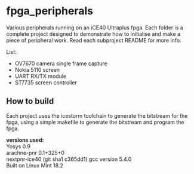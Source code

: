 # fpga_peripherals
Various peripherals running on an iCE40 Ultraplus fpga. Each folder is a complete project designed to demonstrate how to initialise and make a piece of peripheral work. Read each subproject README for more info.

List:
- OV7670 camera single frame capture
- Nokia 5110 screen
- UART RX/TX module
- ST7735 screen controller

## How to build

Each project uses the icestorm toolchain to generate the bitstream for the fpga, using a simple makefile to generate the bitstream and program the fpga.

**versions used:**   
Yosys 0.9  
arachne-pnr 0.1+325+0  
nextpnr-ice40 (git sha1 c365dd1)
gcc version 5.4.0  
Built on Linux Mint 18.2
